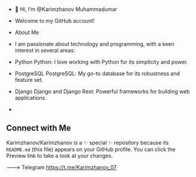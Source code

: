 - 👋 Hi, I’m @Karimzhanov Muhammadumar
  
- Welcome to my GitHub account!

- About Me
  
- I am passionate about technology and programming, with a keen interest in several areas:
- Python Python: I love working with Python for its simplicity and power.
- PostgreSQL PostgreSQL: My go-to database for its robustness and feature set.
- Django Django and Django Rest: Powerful frameworks for building web applications.
- 


Connect with Me
- 

Karimzhanov/Karimzhanov is a ✨ special ✨ repository because its `README.md` (this file) appears on your GitHub profile.
You can click the Preview link to take a look at your changes.

--->
Telegram https://t.me/Karimzhanov_07
